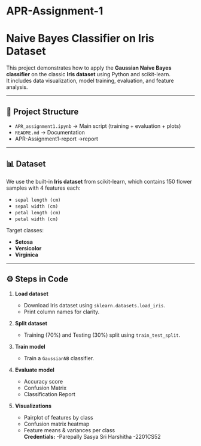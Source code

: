 # APR-Assignment-1

# Naive Bayes Classifier on Iris Dataset

This project demonstrates how to apply the **Gaussian Naive Bayes classifier** on the classic **Iris dataset** using Python and scikit-learn.  
It includes data visualization, model training, evaluation, and feature analysis.

---

## 📂 Project Structure
- `APR_assignment1.ipynb` → Main script (training + evaluation + plots)
- `README.md` → Documentation
- APR-Assignment1-report ->report

---

## 📊 Dataset
We use the built-in **Iris dataset** from scikit-learn, which contains 150 flower samples with 4 features each:

- `sepal length (cm)`
- `sepal width (cm)`
- `petal length (cm)`
- `petal width (cm)`

Target classes:
- **Setosa**
- **Versicolor**
- **Virginica**

---

## ⚙️ Steps in Code
1. **Load dataset**  
   - Download Iris dataset using `sklearn.datasets.load_iris`.  
   - Print column names for clarity.

2. **Split dataset**  
   - Training (70%) and Testing (30%) split using `train_test_split`.

3. **Train model**  
   - Train a `GaussianNB` classifier.

4. **Evaluate model**  
   - Accuracy score  
   - Confusion Matrix  
   - Classification Report

5. **Visualizations**  
   - Pairplot of features by class  
   - Confusion matrix heatmap  
   - Feature means & variances per class  
**Credentials:**
   -Parepally Sasya Sri Harshitha
   -2201CS52
